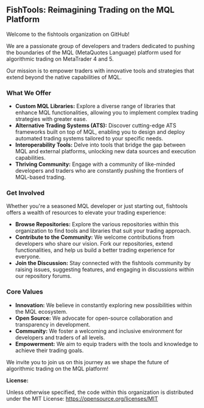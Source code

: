 ## FishTools: Reimagining Trading on the MQL Platform

Welcome to the fishtools organization on GitHub! 

We are a passionate group of developers and traders dedicated to pushing the boundaries of the MQL (MetaQuotes Language) platform used for algorithmic trading on MetaTrader 4 and 5.

Our mission is to empower traders with innovative tools and strategies that extend beyond the native capabilities of MQL. 

### What We Offer

* **Custom MQL Libraries:** Explore a diverse range of libraries that enhance MQL functionalities, allowing you to implement complex trading strategies with greater ease.
* **Alternative Trading Systems (ATS):** Discover cutting-edge ATS frameworks built on top of MQL, enabling you to design and deploy automated trading systems tailored to your specific needs.
* **Interoperability Tools:** Delve into tools that bridge the gap between MQL and external platforms, unlocking new data sources and execution capabilities.
* **Thriving Community:** Engage with a community of like-minded developers and traders who are constantly pushing the frontiers of MQL-based trading.

### Get Involved

Whether you're a seasoned MQL developer or just starting out, fishtools offers a wealth of resources to elevate your trading experience:

* **Browse Repositories:** Explore the various repositories within this organization to find tools and libraries that suit your trading approach.
* **Contribute to the Community:** We welcome contributions from developers who share our vision. Fork our repositories, extend functionalities, and help us build a better trading experience for everyone.
* **Join the Discussion:** Stay connected with the fishtools community by raising issues, suggesting features, and engaging in discussions within our repository forums.

### Core Values

* **Innovation:** We believe in constantly exploring new possibilities within the MQL ecosystem.
* **Open Source:** We advocate for open-source collaboration and transparency in development.
* **Community:** We foster a welcoming and inclusive environment for developers and traders of all levels.
* **Empowerment:** We aim to equip traders with the tools and knowledge to achieve their trading goals.


We invite you to join us on this journey as we shape the future of algorithmic trading on the MQL platform!

**License:**

Unless otherwise specified, the code within this organization is distributed under the MIT License: https://opensource.org/licenses/MIT

